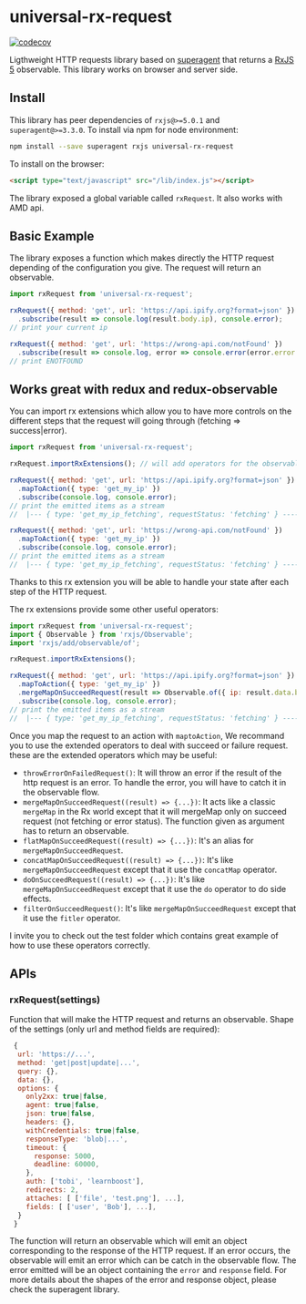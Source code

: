 # universal-rx-request 
[![codecov](https://codecov.io/gh/datacamp/universal-rx-request/branch/master/graph/badge.svg)](https://codecov.io/gh/datacamp/universal-rx-request)

Ligthweight HTTP requests library based on [superagent](https://github.com/visionmedia/superagent) that returns a [RxJS 5](https://github.com/ReactiveX/rxjs) observable. This library works on browser and server side. 

## Install 
This library has peer dependencies of `rxjs@>=5.0.1` and `superagent@>=3.3.0`.
To install via npm for node environment:
```bash
npm install --save superagent rxjs universal-rx-request
```

To install on the browser:
```html
<script type="text/javascript" src="/lib/index.js"></script>
```
The library exposed a global variable called `rxRequest`. It also works with AMD api.

## Basic Example

The library exposes a function which makes directly the HTTP request depending of the configuration you give. The request will return an observable.
```js
import rxRequest from 'universal-rx-request';

rxRequest({ method: 'get', url: 'https://api.ipify.org?format=json' })
  .subscribe(result => console.log(result.body.ip), console.error);
// print your current ip

rxRequest({ method: 'get', url: 'https://wrong-api.com/notFound' })
  .subscribe(result => console.log, error => console.error(error.error.errno));
// print ENOTFOUND
```

## Works great with redux and redux-observable

You can import rx extensions which allow you to have more controls on the different steps that the request will going through (fetching => success|error). 
```js
import rxRequest from 'universal-rx-request';

rxRequest.importRxExtensions(); // will add operators for the observables. You only have to do once

rxRequest({ method: 'get', url: 'https://api.ipify.org?format=json' })
  .mapToAction({ type: 'get_my_ip' })
  .subscribe(console.log, console.error);
// print the emitted items as a stream
//  |--- { type: 'get_my_ip_fetching', requestStatus: 'fetching' } ------ { type: 'get_my_ip_success', requestStatus: 'success',  data: reponse } ----|

rxRequest({ method: 'get', url: 'https://wrong-api.com/notFound' })
  .mapToAction({ type: 'get_my_ip' })
  .subscribe(console.log, console.error);
// print the emitted items as a stream
//  |--- { type: 'get_my_ip_fetching', requestStatus: 'fetching' } ------ { type: 'get_my_ip_error', requestStatus: 'error',  error: error } ----|
```
Thanks to this rx extension you will be able to handle your state after each step of the HTTP request.

The rx extensions provide some other useful operators:
```js
import rxRequest from 'universal-rx-request';
import { Observable } from 'rxjs/Observable';
import 'rxjs/add/observable/of';

rxRequest.importRxExtensions();

rxRequest({ method: 'get', url: 'https://api.ipify.org?format=json' })
  .mapToAction({ type: 'get_my_ip' })
  .mergeMapOnSucceedRequest(result => Observable.of({ ip: result.data.body.ip }))
  .subscribe(console.log, console.error);
// print the emitted items as a stream
//  |--- { type: 'get_my_ip_fetching', requestStatus: 'fetching' } ------ { ip: 'xxx.xxx.xxx.x' } ----|
```

Once you map the request to an action with `maptoAction`, We recommand you to use the extended operators to deal with succeed or failure request. these are the extended operators which may be useful:
- `throwErrorOnFailedRequest()`: It will throw an error if the result of the http request is an error. To handle the error, you will have to catch it in the observable flow.
- `mergeMapOnSucceedRequest((result) => {...})`: It acts like a classic `mergeMap` in the Rx world except that it will mergeMap only on succeed request (not fetching or error status). The function given as argument has to return an observable.
- `flatMapOnSucceedRequest((result) => {...})`: It's an alias for `mergeMapOnSucceedRequest`.
- `concatMapOnSucceedRequest((result) => {...})`: It's like `mergeMapOnSucceedRequest` except that it use the `concatMap` operator.
- `doOnSucceedRequest((result) => {...})`: It's like `mergeMapOnSucceedRequest` except that it use the `do` operator to do side effects.
- `filterOnSucceedRequest()`: It's like `mergeMapOnSucceedRequest` except that it use the `fitler` operator.

I invite you to check out the test folder which contains great example of how to use these operators correctly.

## APIs

### rxRequest(settings)
Function that will make the HTTP request and returns an observable. Shape of the settings (only url and method fields are required):
```js
 {
  url: 'https://...',
  method: 'get|post|update|...',
  query: {},
  data: {},
  options: {
    only2xx: true|false,
    agent: true|false,
    json: true|false,
    headers: {},
    withCredentials: true|false,
    responseType: 'blob|...',
    timeout: {
      response: 5000,
      deadline: 60000,
    },
    auth: ['tobi', 'learnboost'],
    redirects: 2,
    attaches: [ ['file', 'test.png'], ...],
    fields: [ ['user', 'Bob'], ...],
  }
 }
```
The function will return an observable which will emit an object corresponding to the response of the HTTP request. If an error occurs, the observable will emit an error which can be catch in the observable flow. The error emitted will be an object containing the `error` and `response` field. For more details about the shapes of the error and response object, please check the superagent library.
